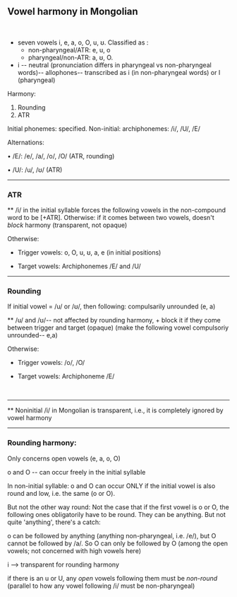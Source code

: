 ## Vowel harmony in Mongolian
&nbsp;

- seven vowels i, e, a, o, O, u, ʊ. Classified as :
    - non-pharyngeal/ATR: e, u, o
    - pharyngeal/non-ATR: a, ʊ, O.
- i -- neutral (pronunciation differs in pharyngeal vs non-pharyngeal words)-- allophones-- transcribed as i (in non-pharyngeal words) or I (pharyngeal)

Harmony:

1. Rounding
2. ATR

Initial phonemes: specified. Non-initial: archiphonemes: /i/, /U/, /E/

Alternations: 

• /E/: /e/, /a/, /o/, /O/ (ATR, rounding)

• /U/: /u/, /ʊ/ (ATR)

---
### ATR

\** /i/ in the initial syllable forces the
following vowels in the non-compound word to be
[+ATR]. Otherwise: if it comes between two vowels, doesn't *block* harmony (transparent, not opaque)

Otherwise:

- Trigger vowels: o, O, u, ʊ, a, e (in initial positions)

- Target vowels: Archiphonemes /E/ and /U/

---
### Rounding
If initial vowel = /u/ or /ʊ/, then following: compulsarily unrounded (e, a)

\** /u/ and /ʊ/-- not affected by rounding harmony, + block it if they come between trigger and target (opaque) (make the following vowel compulsoriy unrounded-- e,a)

Otherwise:

- Trigger vowels: /o/, /O/

- Target vowels: Archiphoneme /E/



&nbsp;  

---

\** Noninitial /i/ in Mongolian is transparent, i.e., it is completely ignored by vowel harmony 

---

### Rounding harmony:
Only concerns open vowels (e, a, o, O)

o and O -- can occur freely in the initial syllable

In non-initial syllable: o and O can occur ONLY if the initial vowel is also round and low, i.e. the same (o or O). 

But not the other way round: Not the case that if the first vowel is o or O, the following ones obligatorily have to be round. They can be anything. But not quite 'anything', there's a catch:

o can be followed by anything (anything non-pharyngeal, i.e. /e/), but O cannot be followed by /a/. So O can only be followed by O (among the open vowels; not concerned with high vowels here)

i --> transparent for rounding harmony

if there is an u or U, any *open* vowels following them must be *non-round* (parallel to how any vowel following /i/ must be non-pharyngeal)


